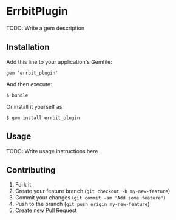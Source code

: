 # ErrbitPlugin

TODO: Write a gem description

## Installation

Add this line to your application's Gemfile:

    gem 'errbit_plugin'

And then execute:

    $ bundle

Or install it yourself as:

    $ gem install errbit_plugin

## Usage

TODO: Write usage instructions here

## Contributing

1. Fork it
2. Create your feature branch (`git checkout -b my-new-feature`)
3. Commit your changes (`git commit -am 'Add some feature'`)
4. Push to the branch (`git push origin my-new-feature`)
5. Create new Pull Request

